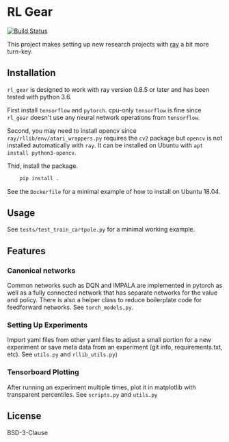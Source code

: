 # RL Gear

[![Build Status](https://travis-ci.com/esquires/rl_gear.svg?branch=master)](https://travis-ci.com/esquires/rl_gear)

This project makes setting up new research projects with
[ray](https://docs.ray.io/en/latest/index.html) a bit more turn-key.

## Installation

`rl_gear` is designed to work with ray version 0.8.5 or later
and has been tested with python 3.6.

First install `tensorflow` and `pytorch`. cpu-only `tensorflow` is
fine since `rl_gear` doesn't use any neural network
operations from `tensorflow`.

Second, you may need to install opencv since `ray/rllib/env/atari_wrappers.py`
requires the `cv2` package but `opencv` is not installed automatically with
`ray`. It can be installed on Ubuntu with `apt install python3-opencv`.

Thid, install the package.
```bash
    pip install .
```

See the `Dockerfile` for a minimal example of how to install on Ubuntu 18.04.

## Usage

See `tests/test_train_cartpole.py` for a minimal working example.

## Features

### Canonical networks

Common networks such as DQN and IMPALA are implemented in pytorch
as well as a fully connected network that has separate networks
for the value and policy. There is also a helper class to reduce
boilerplate code for feedforward networks. See `torch_models.py`.

### Setting Up Experiments

Import yaml files from other yaml files to adjust a small portion
for a new experiment or save meta data from an experiment (git info,
requirements.txt, etc). See `utils.py` and `rllib_utils.py`)

### Tensorboard Plotting

After running an experiment multiple times, plot it in matplotlib
with transparent percentiles. See `scripts.py` and `utils.py`


## License

BSD-3-Clause
